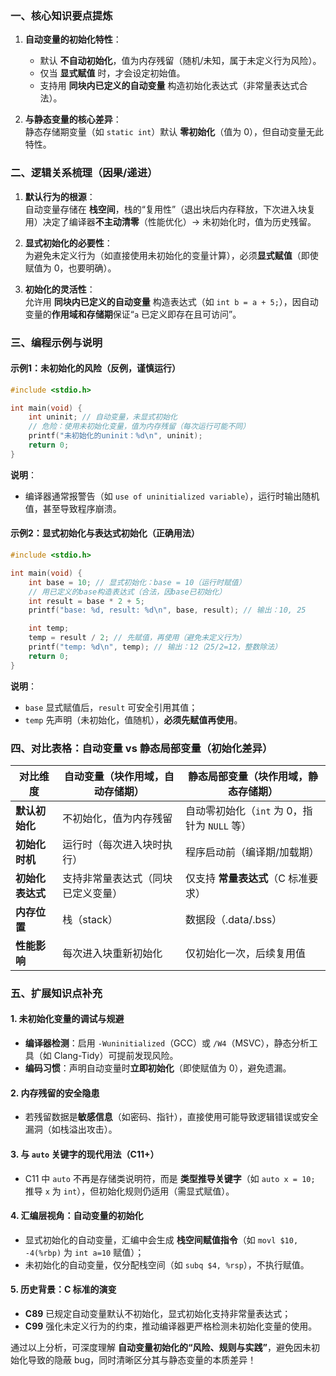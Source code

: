 ### 一、核心知识要点提炼  
1. **自动变量的初始化特性**：  
   - 默认 **不自动初始化**，值为内存残留（随机/未知，属于未定义行为风险）。  
   - 仅当 **显式赋值** 时，才会设定初始值。  
   - 支持用 **同块内已定义的自动变量** 构造初始化表达式（非常量表达式合法）。  

2. **与静态变量的核心差异**：  
   静态存储期变量（如 `static int`）默认 **零初始化**（值为 0），但自动变量无此特性。  


### 二、逻辑关系梳理（因果/递进）  
1. **默认行为的根源**：  
   自动变量存储在 **栈空间**，栈的“复用性”（退出块后内存释放，下次进入块复用）决定了编译器**不主动清零**（性能优化）→ 未初始化时，值为历史残留。  

2. **显式初始化的必要性**：  
   为避免未定义行为（如直接使用未初始化的变量计算），必须**显式赋值**（即使赋值为 0，也要明确）。  

3. **初始化的灵活性**：  
   允许用 **同块内已定义的自动变量** 构造表达式（如 `int b = a + 5;`），因自动变量的**作用域和存储期**保证“`a` 已定义即存在且可访问”。  


### 三、编程示例与说明  
#### 示例1：未初始化的风险（反例，谨慎运行）  
```c
#include <stdio.h>

int main(void) {
    int uninit; // 自动变量，未显式初始化
    // 危险：使用未初始化变量，值为内存残留（每次运行可能不同）
    printf("未初始化的uninit：%d\n", uninit); 
    return 0;
}
```  
**说明**：  
- 编译器通常报警告（如 `use of uninitialized variable`），运行时输出随机值，甚至导致程序崩溃。  


#### 示例2：显式初始化与表达式初始化（正确用法）  
```c
#include <stdio.h>

int main(void) {
    int base = 10; // 显式初始化：base = 10（运行时赋值）
    // 用已定义的base构造表达式（合法，因base已初始化）
    int result = base * 2 + 5; 
    printf("base: %d, result: %d\n", base, result); // 输出：10, 25

    int temp; 
    temp = result / 2; // 先赋值，再使用（避免未定义行为）
    printf("temp: %d\n", temp); // 输出：12（25/2=12，整数除法）
    return 0;
}
```  
**说明**：  
- `base` 显式赋值后，`result` 可安全引用其值；  
- `temp` 先声明（未初始化，值随机），**必须先赋值再使用**。  


### 四、对比表格：自动变量 vs 静态局部变量（初始化差异）  
| **对比维度**       | 自动变量（块作用域，自动存储期） | 静态局部变量（块作用域，静态存储期） |  
|--------------------|----------------------------------|--------------------------------------|  
| **默认初始化**     | 不初始化，值为内存残留           | 自动零初始化（`int` 为 0，指针为 `NULL` 等） |  
| **初始化时机**     | 运行时（每次进入块时执行）       | 程序启动前（编译期/加载期）           |  
| **初始化表达式**   | 支持非常量表达式（同块已定义变量） | 仅支持 **常量表达式**（C 标准要求）     |  
| **内存位置**       | 栈（stack）                      | 数据段（.data/.bss）                 |  
| **性能影响**       | 每次进入块重新初始化             | 仅初始化一次，后续复用值              |  


### 五、扩展知识点补充  
#### 1. **未初始化变量的调试与规避**  
- **编译器检测**：启用 `-Wuninitialized`（GCC）或 `/W4`（MSVC），静态分析工具（如 Clang-Tidy）可提前发现风险。  
- **编码习惯**：声明自动变量时**立即初始化**（即使赋值为 0），避免遗漏。  

#### 2. **内存残留的安全隐患**  
- 若残留数据是**敏感信息**（如密码、指针），直接使用可能导致逻辑错误或安全漏洞（如栈溢出攻击）。  

#### 3. **与 `auto` 关键字的现代用法（C11+）**  
- C11 中 `auto` 不再是存储类说明符，而是 **类型推导关键字**（如 `auto x = 10;` 推导 `x` 为 `int`），但初始化规则仍适用（需显式赋值）。  

#### 4. **汇编层视角：自动变量的初始化**  
- 显式初始化的自动变量，汇编中会生成 **栈空间赋值指令**（如 `movl $10, -4(%rbp)` 为 `int a=10` 赋值）；  
- 未初始化的自动变量，仅分配栈空间（如 `subq $4, %rsp`），不执行赋值。  

#### 5. **历史背景：C 标准的演变**  
- **C89** 已规定自动变量默认不初始化，显式初始化支持非常量表达式；  
- **C99** 强化未定义行为的约束，推动编译器更严格检测未初始化变量的使用。  




通过以上分析，可深度理解 **自动变量初始化的“风险、规则与实践”**，避免因未初始化导致的隐蔽 bug，同时清晰区分其与静态变量的本质差异！